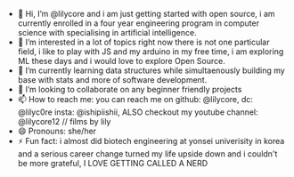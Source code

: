 - 👋 Hi, I’m @lilycore and i am just getting started with open source, i am currently enrolled in a four year engineering program in computer science with specialising in artificial intelligence.
- 👀 I’m interested in a lot of topics right now there is not one particular field, i like to play with JS and my arduino in my free time, i am exploring ML these days and i would love to explore Open Source. 
- 🌱 I’m currently learning data structures while simultaenously building my base with stats and more of software development.
- 💞️ I’m looking to collaborate on any beginner friendly projects
- 📫 How to reach me: you can reach me on github: @lilycore, dc: @lilyc0re insta: @ishipiishii, ALSO checkout my youtube channel: @lilycore12 // films by lily
- 😄 Pronouns: she/her
- ⚡ Fun fact: i almost did biotech engineering at yonsei univerisity in korea and a serious career change turned my life upside down and i couldn't be more grateful, I LOVE GETTING CALLED A NERD

<!---
lilycore/lilycore is a ✨ special ✨ repository because its `README.md` (this file) appears on your GitHub profile.
You can click the Preview link to take a look at your changes.
--->

